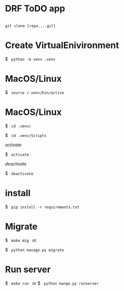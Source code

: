 # DRF ToDO app

<code>
git clone [repo....git]
</code>

# Create VirtualEnivironment
$ <code>
python -m venv .venv
</code>

# MacOS/Linux
$ <code>
source /.venv/bin/active
</code>


# MacOS/Linux
$ <code>
cd .venv/
</code>

$ <code>
cd .venv/Scripts
</code>

*activate*

$ <code>
activate
</code>

*deactivate*

$ <code>
deactivate
</code>

# install
$ <code>
pip install -r requirements.txt
</code>

# Migrate
$ <code>
make mig
</code>
or

$ <code>
python manage.py migrate
</code>


# Run server
$ <code>
make run
</code>
or
$ <code>
python mange.py runserver
</code>